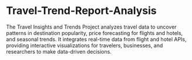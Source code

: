# Travel-Trend-Report-Analysis
The Travel Insights and Trends Project analyzes travel data to uncover patterns in destination popularity, price forecasting for flights and hotels, and seasonal trends. It integrates real-time data from flight and hotel APIs, providing interactive visualizations for travelers, businesses, and researchers to make data-driven decisions.
